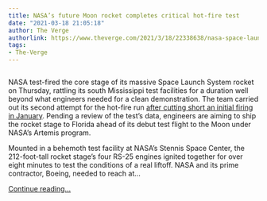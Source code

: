 ```yaml
---
title: NASA’s future Moon rocket completes critical hot-fire test
date: "2021-03-18 21:05:18"
author: The Verge
authorlink: https://www.theverge.com/2021/3/18/22338638/nasa-space-launch-system-hot-fire-test
tags:
- The-Verge
---
```

<figure>
      <img alt="" src="https://cdn.vox-cdn.com/thumbor/Pgl2po0g8ot2EBAJBRx9QrnsX1M=/693x0:3750x2038/1310x873/cdn.vox-cdn.com/uploads/chorus_image/image/68989944/Screen_Shot_2021_03_18_at_4.56.43_PM.5.png" />
    </figure>

  <p id="oZGG3C">NASA test-fired the core stage of its massive Space Launch System rocket on Thursday, rattling its south Mississippi test facilities for a duration well beyond what engineers needed for a clean demonstration. The team carried out its second attempt for the hot-fire run <a href="https://www.theverge.com/2021/1/16/22234891/nasa-sls-green-run-test-hot-fire-shutdown">after cutting short an initial firing in January</a>. Pending a review of the test’s data, engineers are aiming to ship the rocket stage to Florida ahead of its debut test flight to the Moon under NASA’s Artemis program.</p>
<p id="RGRvXO">Mounted in a behemoth test facility at NASA’s Stennis Space Center, the 212-foot-tall rocket stage’s four RS-25 engines ignited together for over eight minutes to test the conditions of a real liftoff. NASA and its prime contractor, Boeing, needed to reach at...</p>
  <p>
    <a href="https://www.theverge.com/2021/3/18/22338638/nasa-space-launch-system-hot-fire-test">Continue reading&hellip;</a>
  </p>